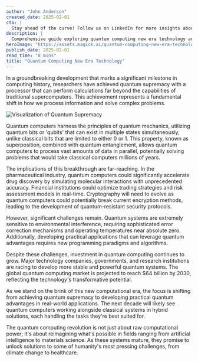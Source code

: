 ```yaml
---
author: "John Anderson"
created_date: 2025-02-01
cta: |
  Stay ahead of the curve! Follow us on LinkedIn for more insights about quantum computing new era technology and other cutting-edge developments in AI and technology.
description: |
  Comprehensive guide exploring quantum computing new era technology and its impact on modern technology.
heroImage: "https://assets.magick.ai/quantum-computing-new-era-technology.png"
publish_date: 2025-02-01
read_time: "8 mins"
title: "Quantum Computing New Era Technology"
---
```


In a groundbreaking development that marks a significant milestone in computing history, researchers have achieved quantum supremacy with a processor that can perform calculations far beyond the capabilities of traditional supercomputers. This achievement represents a fundamental shift in how we process information and solve complex problems.

![Visualization of Quantum Supremacy](https://i.magick.ai/PIXE/1738431311208_magick_img.webp)

Quantum computers harness the principles of quantum mechanics, utilizing quantum bits or 'qubits' that can exist in multiple states simultaneously, unlike classical bits that are limited to either 0 or 1. This property, known as superposition, combined with quantum entanglement, allows quantum computers to process vast amounts of data in parallel, potentially solving problems that would take classical computers millions of years.

The implications of this breakthrough are far-reaching. In the pharmaceutical industry, quantum computers could significantly accelerate drug discovery by simulating molecular interactions with unprecedented accuracy. Financial institutions could optimize trading strategies and risk assessment models in real-time. Cryptography will need to evolve as quantum computers could potentially break current encryption methods, leading to the development of quantum-resistant security protocols.

However, significant challenges remain. Quantum systems are extremely sensitive to environmental interference, requiring sophisticated error correction mechanisms and operating temperatures near absolute zero. Additionally, developing practical applications that can leverage quantum advantages requires new programming paradigms and algorithms.

Despite these challenges, investment in quantum computing continues to grow. Major technology companies, governments, and research institutions are racing to develop more stable and powerful quantum systems. The global quantum computing market is projected to reach $64 billion by 2030, reflecting the technology's transformative potential.

As we stand on the brink of this new computational era, the focus is shifting from achieving quantum supremacy to developing practical quantum advantages in real-world applications. The next decade will likely see quantum computers working alongside classical systems in hybrid solutions, each handling the tasks they're best suited for.

The quantum computing revolution is not just about raw computational power; it's about reimagining what's possible in fields ranging from artificial intelligence to materials science. As these systems mature, they promise to unlock solutions to some of humanity's most pressing challenges, from climate change to healthcare.